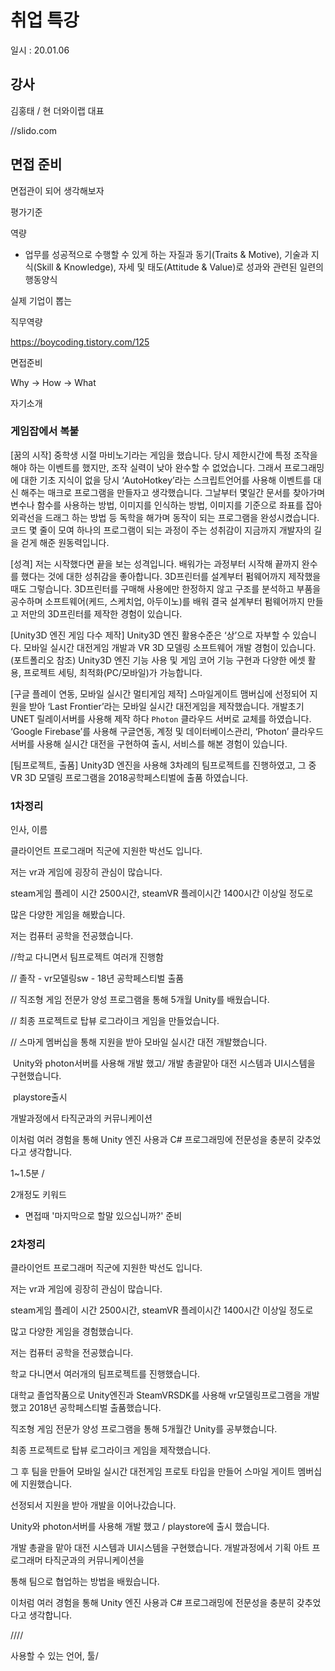 # 취업 특강

일시 : 20.01.06



## 강사

김홍태 / 현 더와이랩 대표



//slido.com









## 면접 준비

면접관이 되어 생각해보자

평가기준





역량

- 업무를 성공적으로 수행할 수 있게 하는 자질과 동기(Traits & Motive), 기술과 지식(Skill & Knowledge), 자세 및 태도(Attitude & Value)로 성과와 관련된 일련의 행동양식





실제 기업이 뽑는

직무역량



https://boycoding.tistory.com/125





면접준비

Why -> How -> What





자기소개



### 게임잡에서 복붙

[꿈의 시작]
중학생 시절 마비노기라는 게임을 했습니다. 당시 제한시간에 특정 조작을 해야 하는 이벤트를 했지만, 조작 실력이 낮아 완수할 수 없었습니다. 그래서 프로그래밍에 대한 기초 지식이 없을 당시 ‘AutoHotkey’라는 스크립트언어를 사용해 이벤트를 대신 해주는 매크로 프로그램을 만들자고 생각했습니다. 그날부터 몇일간 문서를 찾아가며 변수나 함수를 사용하는 방법, 이미지를 인식하는 방법, 이미지를 기준으로 좌표를 잡아 외곽선을 드래그 하는 방법 등 독학을 해가며 동작이 되는 프로그램을 완성시켰습니다. 코드 몇 줄이 모여 하나의 프로그램이 되는 과정이 주는 성취감이 지금까지 개발자의 길을 걷게 해준 원동력입니다.

[성격]
저는 시작했다면 끝을 보는 성격입니다. 배워가는 과정부터 시작해 끝까지 완수를 했다는 것에 대한 성취감을 좋아합니다. 3D프린터를 설계부터 펌웨어까지 제작했을 때도 그렇습니다. 3D프린터를 구매해 사용에만 한정하지 않고 구조를 분석하고 부품을 공수하며 소프트웨어(케드, 스케치업, 아두이노)를 배워 결국 설계부터 펌웨어까지 만들고 저만의 3D프린터를 제작한 경험이 있습니다.

[Unity3D 엔진 게임 다수 제작]
Unity3D 엔진 활용수준은 ‘상’으로 자부할 수 있습니다. 모바일 실시간 대전게임 개발과 VR 3D 모델링 소프트웨어 개발 경험이 있습니다.(포트폴리오 참조) Unity3D 엔진 기능 사용 및 게임 코어 기능 구현과 다양한 에셋 활용, 프로젝트 세팅, 최적화(PC/모바일)가 가능합니다.

[구글 플레이 연동, 모바일 실시간 멀티게임 제작]
스마일게이트 맴버십에 선정되어 지원을 받아 ‘Last Frontier’라는 모바일 실시간 대전게임을 제작했습니다.
개발초기 UNET 릴레이서버를 사용해 제작 하다 `Photon` 클라우드 서버로 교체를 하였습니다.
‘Google Firebase’를 사용해 구글연동, 계정 및 데이터베이스관리,
‘Photon’ 클라우드 서버를 사용해 실시간 대전을 구현하여 출시, 서비스를 해본 경험이 있습니다.

[팀프로젝트, 출품]
Unity3D 엔진을 사용해 3차례의 팀프로젝트를 진행하였고,
그 중 VR 3D 모델링 프로그램을 2018공학페스티벌에 출품 하였습니다.





### 1차정리

인사, 이름

클라이언트 프로그래머 직군에 지원한 박선도 입니다.



저는 vr과 게임에 굉장히 관심이 많습니다.

steam게임 플레이 시간 2500시간,  steamVR 플레이시간 1400시간 이상일 정도로

많은 다양한 게임을 해봤습니다.



저는 컴퓨터 공학을 전공했습니다.

//학교 다니면서 팀프로젝트 여러개 진행함



// 졸작 - vr모델링sw - 18년 공학페스티벌 출품

// 직조형 게임 전문가 양성 프로그램을 통해 5개월 Unity를 배웠습니다.

// 최종 프로젝트로 탑뷰 로그라이크 게임을 만들었습니다.

// 스마게 멤버십을 통해 지원을 받아 모바일 실시간 대전 개발했습니다.

​    Unity와 photon서버를 사용해 개발 했고/ 개발 총괄맡아  대전 시스템과 UI시스템을 구현했습니다.

​    playstore출시

   개발과정에서 타직군과의 커뮤니케이션

이처럼 여러 경험을 통해 Unity 엔진 사용과 C# 프로그래밍에 전문성을 충분히 갖추었다고 생각합니다.



1~1.5분 /

2개정도 키워드



- 면접때 '마지막으로 할말 있으십니까?' 준비





### 2차정리

클라이언트 프로그래머 직군에 지원한 박선도 입니다.

저는 vr과 게임에 굉장히 관심이 많습니다.

steam게임 플레이 시간 2500시간,  steamVR 플레이시간 1400시간 이상일 정도로

많고 다양한 게임을 경험했습니다.



저는 컴퓨터 공학을 전공했습니다.

학교 다니면서 여러개의 팀프로젝트를 진행했습니다.



대학교 졸업작품으로 Unity엔진과 SteamVRSDK를 사용해 vr모델링프로그램을 개발했고 2018년 공학페스티벌 출품했습니다.



직조형 게임 전문가 양성 프로그램을 통해 5개월간 Unity를 공부했습니다.

최종 프로젝트로 탑뷰 로그라이크 게임을 제작했습니다.



그  후 팀을 만들어 모바일 실시간 대전게임 프로토 타입을 만들어 스마일 게이트 멤버십에 지원했습니다.

선정되서 지원을 받아 개발을 이어나갔습니다.

Unity와 photon서버를 사용해 개발 했고 / playstore에 출시 했습니다.

개발 총괄을 맡아  대전 시스템과 UI시스템을 구현했습니다. 개발과정에서 기획 아트 프로그래머 타직군과의 커뮤니케이션을

통해 팀으로 협업하는 방법을 배웠습니다.

이처럼 여러 경험을 통해 Unity 엔진 사용과 C# 프로그래밍에 전문성을 충분히 갖추었다고 생각합니다.



////

사용할 수 있는 언어, 툴/